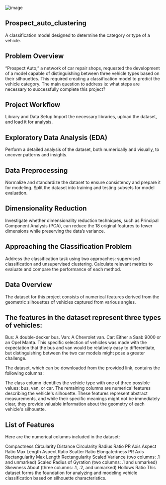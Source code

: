 ![image](https://github.com/user-attachments/assets/43097e2e-29cb-4562-87a6-e6541f390625)


## Prospect_auto_clustering
A classification model designed to determine the category or type of a vehicle.

## Problem Overview
“Prospect Auto,” a network of car repair shops, requested the development of a model capable of distinguishing between three vehicle types based on their silhouettes. This required creating a classification model to predict the vehicle category. The main question to address is: what steps are necessary to successfully complete this project?

## Project Workflow
Library and Data Setup
Import the necessary libraries, upload the dataset, and load it for analysis.

## Exploratory Data Analysis (EDA)
Perform a detailed analysis of the dataset, both numerically and visually, to uncover patterns and insights.

## Data Preprocessing
Normalize and standardize the dataset to ensure consistency and prepare it for modeling. Split the dataset into training and testing subsets for model evaluation.

## Dimensionality Reduction
Investigate whether dimensionality reduction techniques, such as Principal Component Analysis (PCA), can reduce the 18 original features to fewer dimensions while preserving the data’s variance.

## Approaching the Classification Problem
Address the classification task using two approaches: supervised classification and unsupervised clustering. Calculate relevant metrics to evaluate and compare the performance of each method.

## Data Overview
The dataset for this project consists of numerical features derived from the geometric silhouettes of vehicles captured from various angles.

## The features in the dataset represent three types of vehicles:

Bus: A double-decker bus.
Van: A Chevrolet van.
Car: Either a Saab 9000 or an Opel Manta.
This specific selection of vehicles was made with the expectation that the bus and van would be relatively easy to differentiate, but distinguishing between the two car models might pose a greater challenge.

The dataset, which can be downloaded from the provided link, contains the following columns:

The class column identifies the vehicle type with one of three possible values: bus, van, or car.
The remaining columns are numerical features describing the vehicle's silhouette. These features represent abstract measurements, and while their specific meanings might not be immediately clear, they provide valuable information about the geometry of each vehicle's silhouette.

## List of Features

Here are the numerical columns included in the dataset:

Compactness
Circularity
Distance Circularity
Radius Ratio
PR Axis Aspect Ratio
Max Length Aspect Ratio
Scatter Ratio
Elongatedness
PR Axis Rectangularity
Max Length Rectangularity
Scaled Variance (two columns: .1 and unmarked)
Scaled Radius of Gyration (two columns: .1 and unmarked)
Skewness About (three columns: .1, .2, and unmarked)
Hollows Ratio
This dataset forms the foundation for analyzing and modeling vehicle classification based on silhouette characteristics.
